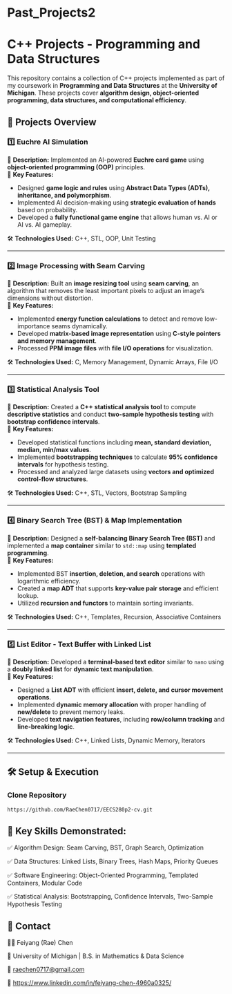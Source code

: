 # Past_Projects2
# **C++ Projects - Programming and Data Structures**  
This repository contains a collection of C++ projects implemented as part of my coursework in **Programming and Data Structures** at the **University of Michigan**. These projects cover **algorithm design, object-oriented programming, data structures, and computational efficiency**.

## **📂 Projects Overview**  

### **1️⃣ Euchre AI Simulation**  
📌 **Description:** Implemented an AI-powered **Euchre card game** using **object-oriented programming (OOP)** principles.  
🔹 **Key Features:**  
- Designed **game logic and rules** using **Abstract Data Types (ADTs), inheritance, and polymorphism**.  
- Implemented AI decision-making using **strategic evaluation of hands** based on probability.  
- Developed a **fully functional game engine** that allows human vs. AI or AI vs. AI gameplay.  

🛠 **Technologies Used:** C++, STL, OOP, Unit Testing  

---

### **2️⃣ Image Processing with Seam Carving**  
📌 **Description:** Built an **image resizing tool** using **seam carving**, an algorithm that removes the least important pixels to adjust an image’s dimensions without distortion.  
🔹 **Key Features:**  
- Implemented **energy function calculations** to detect and remove low-importance seams dynamically.  
- Developed **matrix-based image representation** using **C-style pointers and memory management**.  
- Processed **PPM image files** with **file I/O operations** for visualization.  

🛠 **Technologies Used:** C, Memory Management, Dynamic Arrays, File I/O  

---

### **3️⃣ Statistical Analysis Tool**  
📌 **Description:** Created a **C++ statistical analysis tool** to compute **descriptive statistics** and conduct **two-sample hypothesis testing** with **bootstrap confidence intervals**.  
🔹 **Key Features:**  
- Developed statistical functions including **mean, standard deviation, median, min/max values**.  
- Implemented **bootstrapping techniques** to calculate **95% confidence intervals** for hypothesis testing.  
- Processed and analyzed large datasets using **vectors and optimized control-flow structures**.  

🛠 **Technologies Used:** C++, STL, Vectors, Bootstrap Sampling  

---

### **4️⃣ Binary Search Tree (BST) & Map Implementation**  
📌 **Description:** Designed a **self-balancing Binary Search Tree (BST)** and implemented a **map container** similar to `std::map` using **templated programming**.  
🔹 **Key Features:**  
- Implemented BST **insertion, deletion, and search** operations with logarithmic efficiency.  
- Created a **map ADT** that supports **key-value pair storage** and efficient lookup.  
- Utilized **recursion and functors** to maintain sorting invariants.  

🛠 **Technologies Used:** C++, Templates, Recursion, Associative Containers  

---

### **5️⃣ List Editor - Text Buffer with Linked List**  
📌 **Description:** Developed a **terminal-based text editor** similar to `nano` using a **doubly linked list** for **dynamic text manipulation**.  
🔹 **Key Features:**  
- Designed a **List ADT** with efficient **insert, delete, and cursor movement operations**.  
- Implemented **dynamic memory allocation** with proper handling of **new/delete** to prevent memory leaks.  
- Developed **text navigation features**, including **row/column tracking** and **line-breaking logic**.  

🛠 **Technologies Used:** C++, Linked Lists, Dynamic Memory, Iterators  

---

## **🛠️ Setup & Execution**
### **Clone Repository**
```bash
https://github.com/RaeChen0717/EECS280p2-cv.git

```

## 📌 Key Skills Demonstrated: 

✅ Algorithm Design: Seam Carving, BST, Graph Search, Optimization 

✅ Data Structures: Linked Lists, Binary Trees, Hash Maps, Priority Queues 

✅ Software Engineering: Object-Oriented Programming, Templated Containers, Modular Code 

✅ Statistical Analysis: Bootstrapping, Confidence Intervals, Two-Sample Hypothesis Testing 

## 📧 Contact

👩‍💻 Feiyang (Rae) Chen 

📍 University of Michigan | B.S. in Mathematics & Data Science 

📩 raechen0717@gmail.com 

🔗 https://www.linkedin.com/in/feiyang-chen-4960a0325/ 




